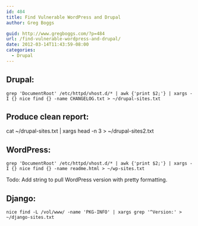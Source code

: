 ```yaml
---
id: 484
title: Find Vulnerable WordPress and Drupal
author: Greg Boggs

guid: http://www.gregboggs.com/?p=484
url: /find-vulnerable-wordpress-and-drupal/
date: 2012-03-14T11:43:59-08:00
categories:
  - Drupal
---
```

## Drupal:

`grep 'DocumentRoot' /etc/httpd/vhost.d/* | awk {'print $2;'} | xargs -I {} nice find {} -name CHANGELOG.txt > ~/drupal-sites.txt`

## Produce clean report:

cat ~/drupal-sites.txt | xargs head -n 3 > ~/drupal-sites2.txt

## WordPress:

`grep 'DocumentRoot' /etc/httpd/vhost.d/* | awk {'print $2;'} | xargs -I {} nice find {} -name readme.html > ~/wp-sites.txt`

Todo: Add string to pull WordPress version with pretty formatting.

## Django:

     
    nice find -L /vol/www/ -name 'PKG-INFO' | xargs grep '^Version:' > ~/django-sites.txt
